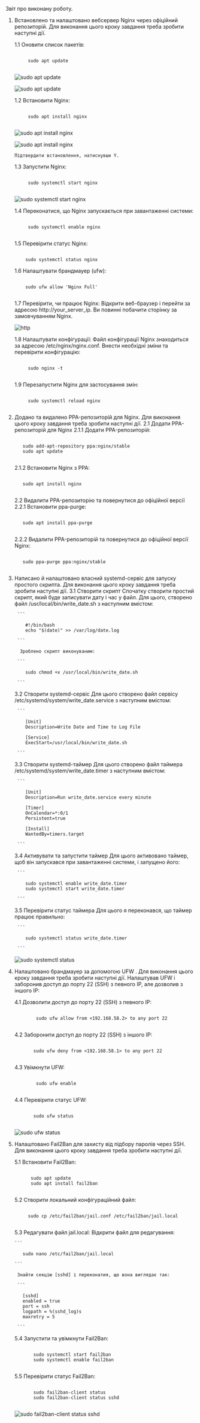 Звіт про виконану роботу.
1. Встановлено та налаштовано вебсервер Nginx через офіційний репозиторій.
  Для виконання цього кроку завдання треба зробити наступні дії.
  
   1.1 Оновити список пакетів:
   
   ```
   
        sudo apt update
		
   ```


    ![sudo apt update](images/01_install_nginx_server/lesson_06_install_nginx_server_01.jpg) 
	
	![sudo apt update](images/01_install_nginx_server/lesson_06_install_nginx_server_02.jpg)
	
   1.2 Встановити Nginx:
   
   ```
   
        sudo apt install nginx
		
   ```
   
    ![sudo apt install nginx](images/01_install_nginx_server/lesson_06_install_nginx_server_04.jpg) 
	
	![sudo apt install nginx](images/01_install_nginx_server/lesson_06_install_nginx_server_05.jpg)
	
       Підтвердити встановлення, натиснувши Y.
	   
   1.3 Запустити Nginx:
   
   ```
   
        sudo systemctl start nginx
		
   ```
   
    ![sudo systemctl start nginx](images/01_install_nginx_server/lesson_06_install_nginx_server_06.jpg)
	
   1.4 Переконатися, що Nginx запускається при завантаженні системи:
   
   ```
   
        sudo systemctl enable nginx
		
   ```
   

   1.5 Перевірити статус Nginx:
   
    ```
	
        sudo systemctl status nginx
    ```

   1.6 Налаштувати брандмауер (ufw):
   
    ```
	
        sudo ufw allow 'Nginx Full'
		
	```

   1.7 Перевірити, чи працює Nginx: Відкрити веб-браузер і перейти за адресою http://your_server_ip. Ви повинні побачити сторінку за замовчуванням Nginx.
   
   ![http](images/01_install_nginx_server/lesson_06_install_nginx_server_07.jpg)
   
   1.8 Налаштувати конфігурації: Файл конфігурації Nginx знаходиться за адресою /etc/nginx/nginx.conf. Внести необхідні зміни та перевірити конфігурацію:
   
   ```
   
        sudo nginx -t
		
   ```

   1.9 Перезапустити Nginx для застосування змін:
   
   ```
   
        sudo systemctl reload nginx
		
   ```

2. Додано та видалено PPA-репозиторій для Nginx.
   Для виконання цього кроку завдання треба зробити наступні дії.
   2.1 Додати PPA-репозиторій для Nginx
     2.1.1 Додати PPA-репозиторій:
	 
	 ```
	 
        sudo add-apt-repository ppa:nginx/stable
        sudo apt update
		
     ```
	 
     2.1.2 Встановити Nginx з PPA:
	 
	 ```
	 
        sudo apt install nginx
		
     ```
	 
   2.2 Видалити PPA-репозиторію та повернутися до офіційної версії
     2.2.1 Встановити ppa-purge:
	 
	 ```
	 
        sudo apt install ppa-purge
		
	 ```

     2.2.2 Видалити PPA-репозиторій та повернутися до офіційної версії Nginx:
	 
	 ```
	 
        sudo ppa-purge ppa:nginx/stable
		
	 ```

3. Написано й налаштовано власний systemd-сервіс для запуску простого скрипта.
   Для виконання цього кроку завдання треба зробити наступні дії.
   3.1 Створити скрипт
         Спочатку створити простий скрипт, який буде записувати дату і час у файл. Для цього, створено файл /usr/local/bin/write_date.sh з наступним вмістом:
		 
        ```
		
           #!/bin/bash
           echo "$(date)" >> /var/log/date.log
		   
        ```
		
         Зроблено скрипт виконуваним:
		 
        ```
		
           sudo chmod +x /usr/local/bin/write_date.sh
		   
		```

   3.2 Створити systemd-сервіс
         Для цього створено файл сервісу /etc/systemd/system/write_date.service з наступним вмістом:
		 
        ```
		
           [Unit]
           Description=Write Date and Time to Log File

           [Service]
           ExecStart=/usr/local/bin/write_date.sh
		   
		```

   3.3 Створити systemd-таймер
         Для цього створено файл таймера /etc/systemd/system/write_date.timer з наступним вмістом:
		 
        ```
		
           [Unit]
           Description=Run write_date.service every minute

           [Timer]
           OnCalendar=*:0/1
           Persistent=true

           [Install]
           WantedBy=timers.target
		   
        ```
		
   3.4 Активувати та запустити таймер
         Для цього активовано таймер, щоб він запускався при завантаженні системи, і запущено його:
		 
        ```
		
           sudo systemctl enable write_date.timer
           sudo systemctl start write_date.timer
		   
		```

   3.5 Перевірити статус таймера
        Для цього я переконався, що таймер працює правильно:
		
        ```
		
           sudo systemctl status write_date.timer
		   
		```

    ![sudo systemctl status](images/03_systemd-service/lesson_06_systemd-service_09.jpg)
	
4. Налаштовано брандмауер за допомогою UFW . 
   Для виконання цього кроку завдання треба зробити наступні дії.
   Налаштував UFW і заборонив доступ до порту 22 (SSH) з певного IP, але дозволив з іншого IP:

   4.1 Дозволити доступ до порту 22 (SSH) з певного IP:
   
   ```
   
           sudo ufw allow from <192.168.58.2> to any port 22
		   
    ```

   4.2 Заборонити доступ до порту 22 (SSH) з іншого IP:
   
    ```
	
           sudo ufw deny from <192.168.58.1> to any port 22
		   
    ```

   4.3 Увімкнути UFW:
   
   ```
   
           sudo ufw enable
		   
   ```

   4.4 Перевірити статус UFW:
   
    ```
	
           sudo ufw status
		   
    ```
	
	![sudo ufw status](images/04_UFW/lesson_06_UFW_04.jpg)
		   
5. Налаштовано Fail2Ban для захисту від підбору паролів через SSH.
   Для виконання цього кроку завдання треба зробити наступні дії.

   5.1 Встановити Fail2Ban:
   
    ```
	
          sudo apt update
          sudo apt install fail2ban
		  
    ```

   5.2 Створити локальний конфігураційний файл:
   
     ```
	 
          sudo cp /etc/fail2ban/jail.conf /etc/fail2ban/jail.local
		  
	 ```

   5.3 Редагувати файл jail.local: Відкрити файл для редагування:
   
       ```
	   
          sudo nano /etc/fail2ban/jail.local
		  
	   ```
	   
        Знайти секцію [sshd] і переконатия, що вона виглядає так:
		
		```
		
          [sshd]
          enabled = true
          port = ssh
          logpath = %(sshd_log)s
          maxretry = 5
		  
        ```
		
   5.4 Запустити та увімкнути Fail2Ban:
   
   ```
   
          sudo systemctl start fail2ban
          sudo systemctl enable fail2ban
		  
   ```

   5.5 Перевірити статус Fail2Ban:
   
   ```
   
          sudo fail2ban-client status
          sudo fail2ban-client status sshd
		  
   ```
   
    ![sudo fail2ban-client status sshd](images/05_Fail2Ban/lesson6_Fail2Ban_status.jpg)